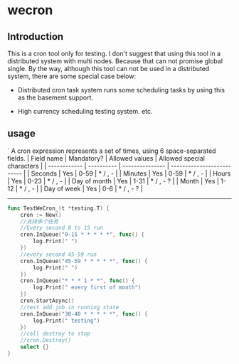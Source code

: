 # wecron

## Introduction
This is a cron tool only for testing.
I don't suggest that using this tool in a distributed system with multi nodes. 
Because that can not promise global single. By the way, although this tool can not be used in a distributed system, there are 
some special case below:
- Distributed cron task system  runs some scheduling tasks by using this as
  the basement support.

- High currency scheduling testing system. etc.

## usage
`
A cron expression represents a set of times, using 6 space-separated fields.
| Field name   | Mandatory? | Allowed values  | Allowed special characters |
| ------------ | ---------- | --------------- | -------------------------- |
| Seconds      | Yes        | 0-59            | * / , -                    |
| Minutes      | Yes        | 0-59            | * / , -                    |
| Hours        | Yes        | 0-23            | * / , -                    |
| Day of month | Yes        | 1-31            | * / , - ?                  |
| Month        | Yes        | 1-12            | * / , -                    |
| Day of week  | Yes        | 0-6             | * / , - ?                  |

---
```go
func TestWeCron_(t *testing.T) {
	cron := New()
	//支持多个任务
	//Every second 0 to 15 run
	cron.InQueue("0-15 * * * * *", func() {
		log.Print(" ")
	})
	//every second 45-59 run
	cron.InQueue("45-59 * * * * *", func() {
		log.Print(" ")
	})
	cron.InQueue("* * * 1 * *", func() {
		log.Print(" every first of month")
	})
	cron.StartAsync()
	//test add job in running state
	cron.InQueue("30-40 * * * * *", func() {
		log.Print(" testing")
	})
	//call destroy to stop
	//cron.Destroy()
	select {}
}
```

